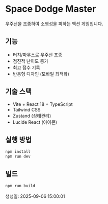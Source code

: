 # Space Dodge Master

우주선을 조종하여 소행성을 피하는 액션 게임입니다.

## 기능
- 터치/마우스로 우주선 조종
- 점진적 난이도 증가
- 최고 점수 기록
- 반응형 디자인 (모바일 최적화)

## 기술 스택
- Vite + React 18 + TypeScript
- Tailwind CSS
- Zustand (상태관리)
- Lucide React (아이콘)

## 실행 방법
```bash
npm install
npm run dev
```

## 빌드
```bash
npm run build
```

생성일: 2025-09-06 15:00:01